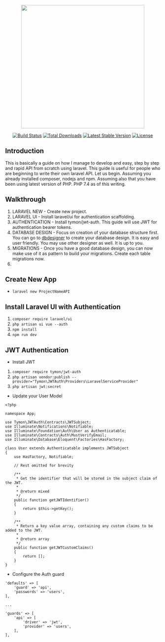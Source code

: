 <p align="center"><a href="https://laravel.com" target="_blank"><img src="https://raw.githubusercontent.com/laravel/art/master/logo-lockup/5%20SVG/2%20CMYK/1%20Full%20Color/laravel-logolockup-cmyk-red.svg" width="400"></a></p>

<p align="center">
<a href="https://travis-ci.org/laravel/framework"><img src="https://travis-ci.org/laravel/framework.svg" alt="Build Status"></a>
<a href="https://packagist.org/packages/laravel/framework"><img src="https://img.shields.io/packagist/dt/laravel/framework" alt="Total Downloads"></a>
<a href="https://packagist.org/packages/laravel/framework"><img src="https://img.shields.io/packagist/v/laravel/framework" alt="Latest Stable Version"></a>
<a href="https://packagist.org/packages/laravel/framework"><img src="https://img.shields.io/packagist/l/laravel/framework" alt="License"></a>
</p>

## Introduction

This is basically a guide on how I manage to develop and easy, step by step and rapid API from scratch using laravel. This guide is useful for people who are beginning to write their own laravel API. Let us begin. Assuming you already installed composer, nodejs and npm. Assuming also that you have been using latest version of PHP. PHP 7.4 as of this writing.

## Walkthrough
1. LARAVEL NEW - Create new project.
2. LARAVEL UI - Install laravel/ui for authentication scaffolding.
3. AUTHENTICATION - Install tymon/jwt-auth. This guide will use JWT for authentication bearer tokens.
4. DATABASE DESIGN - Focus on creation of your database structure first. You can go to [dbdesigner](https://www.dbdesigner.net/) to create your database design. It is easy and user friendly. You may use other designer as well. It is up to you.
5. MIGRATIONS - Once you have a good database design, you can now make use of it as pattern to build your migrations. Create each table migrations now.
6. 


## Create New App
- `laravel new ProjectNameAPI`

## Install Laravel UI with Authentication
1. `composer require laravel/ui`
2. `php artisan ui vue --auth`
3. `npm install`
4. `npm run dev`

## JWT Authentication

- Install JWT
1. `composer require tymon/jwt-auth`
2. `php artisan vendor:publish --provider="Tymon\JWTAuth\Providers\LaravelServiceProvider"`
3. `php artisan jwt:secret`

- Update your User Model

```
<?php

namespace App;

use Tymon\JWTAuth\Contracts\JWTSubject;
use Illuminate\Notifications\Notifiable;
use Illuminate\Foundation\Auth\User as Authenticatable;
use Illuminate\Contracts\Auth\MustVerifyEmail;
use Illuminate\Database\Eloquent\Factories\HasFactory;

class User extends Authenticatable implements JWTSubject
{
    use HasFactory, Notifiable;

    // Rest omitted for brevity

    /**
     * Get the identifier that will be stored in the subject claim of the JWT.
     *
     * @return mixed
     */
    public function getJWTIdentifier()
    {
        return $this->getKey();
    }

    /**
     * Return a key value array, containing any custom claims to be added to the JWT.
     *
     * @return array
     */
    public function getJWTCustomClaims()
    {
        return [];
    }
}
```

- Configure the Auth guard

```
'defaults' => [
    'guard' => 'api',
    'passwords' => 'users',
],

...

'guards' => [
    'api' => [
        'driver' => 'jwt',
        'provider' => 'users',
    ],
],
```
